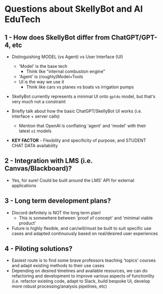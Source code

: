 # Questions about SkellyBot and AI EduTech

## 1 - How does SkellyBot differ from ChatGPT/GPT-4, etc
- Distinguishing MODEL (vs Agent) vs User Interface (UI)
  - 'Model' is the base tech
    - Think like "internal combustion engine"
  - 'Agent' is (roughly)Model+Tools
  - UI is the way we use it
    - Think like cars vs planes vs boats vs irrigation pumps
  
- SkellyBot currently represents a minimal UI onto `gpt4o` model, but that's very much not a constraint
  
- Briefly talk about how the basic ChatGPT/SkellyBot UI works (i.e. interface + server calls)
  - Mention that OpenAI is conflating 'agent' and 'model' with their latest `o1` models
  
- **KEY FACTOR** - Flexiblity and specificity of purpose, and STUDENT CHAT DATA availability
  
## 2 - Integration with LMS (i.e. Canvas/Blackboard)?
- Yes, for sure! Could be built around the LMS' API for external applications 
  
## 3 - Long term development plans? 
- Discord definitely is NOT the long term plan! 
  - This is somewhere between 'proof of concept' and 'minimal viable product'
- Future is highly flexible, and can/will/must be built to suit specific use cases and adapted continuously based on real/desired user experiences

## 4 - Piloting solutions?
- Easiest route is to find some brave professors teaching 'topics' courses and adapt existing methods to their use cases
- Depending on desired timelines and available resources, we can do refactoring and development to improve various aspects of functionlity (i.e. refactor existing code, adapt to Slack, build bespoke UI, develop more robust processing/analysis pipelines, etc)
